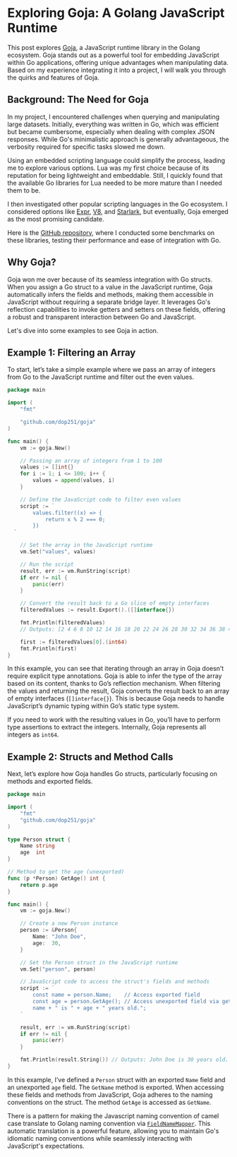 # Exploring Goja: A Golang JavaScript Runtime

This post explores [Goja](https://github.com/dop251/goja), a JavaScript runtime
library in the Golang ecosystem. Goja stands out as a powerful tool for
embedding JavaScript within Go applications, offering unique advantages when
manipulating data. Based on my experience integrating it into a project, I will
walk you through the quirks and features of Goja.

## Background: The Need for Goja

In my project, I encountered challenges when querying and manipulating large
datasets. Initially, everything was written in Go, which was efficient but
became cumbersome, especially when dealing with complex JSON responses. While
Go's minimalistic approach is generally advantageous, the verbosity required for
specific tasks slowed me down.

Using an embedded scripting language could simplify the process, leading me to
explore various options. Lua was my first choice because of its reputation for
being lightweight and embeddable. Still, I quickly found that the available Go
libraries for Lua needed to be more mature than I needed them to be.

I then investigated other popular scripting languages in the Go ecosystem. I
considered options like [Expr](https://github.com/expr-lang/expr/),
[V8](https://github.com/tommie/v8go), and
[Starlark](https://github.com/google/starlark-go), but eventually, Goja emerged
as the most promising candidate.

Here is the
[GitHub repository](https://github.com/jtarchie/benchmark-tests/blob/22789057b4fcf95443ea8cb61f261dea31935cda/eval_benchmark_test.go),
where I conducted some benchmarks on these libraries, testing their performance
and ease of integration with Go.

## Why Goja?

Goja won me over because of its seamless integration with Go structs. When you
assign a Go struct to a value in the JavaScript runtime, Goja automatically
infers the fields and methods, making them accessible in JavaScript without
requiring a separate bridge layer. It leverages Go's reflection capabilities to
invoke getters and setters on these fields, offering a robust and transparent
interaction between Go and JavaScript.

Let's dive into some examples to see Goja in action.

## Example 1: Filtering an Array

To start, let’s take a simple example where we pass an array of integers from Go
to the JavaScript runtime and filter out the even values.

```go
package main

import (
	"fmt"

	"github.com/dop251/goja"
)

func main() {
	vm := goja.New()

	// Passing an array of integers from 1 to 100
	values := []int{}
	for i := 1; i <= 100; i++ {
		values = append(values, i)
	}

	// Define the JavaScript code to filter even values
	script := `
		values.filter((x) => {
			return x % 2 === 0;
		})
  `

	// Set the array in the JavaScript runtime
	vm.Set("values", values)

	// Run the script
	result, err := vm.RunString(script)
	if err != nil {
		panic(err)
	}

	// Convert the result back to a Go slice of empty interfaces
	filteredValues := result.Export().([]interface{})

	fmt.Println(filteredValues)
	// Outputs: [2 4 6 8 10 12 14 16 18 20 22 24 26 28 30 32 34 36 38 40 42 44 46 48 50 52 54 56 58 60 62 64 66 68 70 72 74 76 78 80 82 84 86 88 90 92 94 96 98 100]

	first := filteredValues[0].(int64)
	fmt.Println(first)
}
```

In this example, you can see that iterating through an array in Goja doesn’t
require explicit type annotations. Goja is able to infer the type of the array
based on its content, thanks to Go’s reflection mechanism. When filtering the
values and returning the result, Goja converts the result back to an array of
empty interfaces (`[]interface{}`). This is because Goja needs to handle
JavaScript’s dynamic typing within Go’s static type system.

If you need to work with the resulting values in Go, you’ll have to perform type
assertions to extract the integers. Internally, Goja represents all integers as
`int64`.

## Example 2: Structs and Method Calls

Next, let’s explore how Goja handles Go structs, particularly focusing on
methods and exported fields.

```go
package main

import (
    "fmt"
    "github.com/dop251/goja"
)

type Person struct {
    Name string
    age  int
}

// Method to get the age (unexported)
func (p *Person) GetAge() int {
    return p.age
}

func main() {
    vm := goja.New()

    // Create a new Person instance
    person := &Person{
        Name: "John Doe",
        age:  30,
    }

    // Set the Person struct in the JavaScript runtime
    vm.Set("person", person)

    // JavaScript code to access the struct's fields and methods
    script := `
        const name = person.Name;    // Access exported field
        const age = person.GetAge(); // Access unexported field via getter
        name + " is " + age + " years old.";
    `

    result, err := vm.RunString(script)
    if err != nil {
        panic(err)
    }

    fmt.Println(result.String()) // Outputs: John Doe is 30 years old.
}
```

In this example, I’ve defined a `Person` struct with an exported `Name` field
and an unexported `age` field. The `GetName` method is exported. When accessing
these fields and methods from JavaScript, Goja adheres to the naming conventions
on the struct. The method `GetAge` is accessed as `GetName`.

There is a pattern for making the Javascript naming convention of camel case
translate to Golang naming convention via
[`FieldNameMapper`](https://pkg.go.dev/github.com/dop251/goja#FieldNameMapper).
This automatic translation is a powerful feature, allowing you to maintain Go's
idiomatic naming conventions while seamlessly interacting with JavaScript's
expectations.
